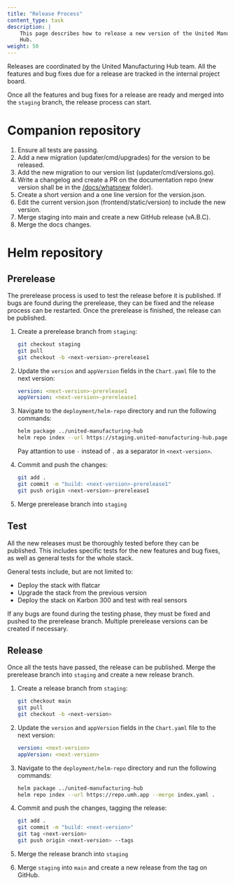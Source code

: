 ```yaml
---
title: "Release Process"
content_type: task
description: |
    This page describes how to release a new version of the United Manufacturing
    Hub.
weight: 50
---
```


<!-- overview -->

Releases are coordinated by the United Manufacturing Hub team. All the features
and bug fixes due for a release are tracked in the internal project board.

Once all the features and bug fixes for a release are ready and merged into the
`staging` branch, the release process can start.

<!-- helm -->

# Companion repository

1. Ensure all tests are passing.
2. Add a new migration (updater/cmd/upgrades) for the version to be released.
3. Add the new migration to our version list (updater/cmd/versions.go).
4. Write a changelog and create a PR on the documentation repo (new version shall be in the [/docs/whatsnew](/docs/whatsnew) folder).
5. Create a short version and a one line version for the version.json.
6. Edit the current version.json (frontend/static/version) to include the new version.
7. Merge staging into main and create a new GitHub release (vA.B.C).
8. Merge the docs changes.

<!-- helm -->

# Helm repository

## Prerelease

The prerelease process is used to test the release before it is published.
If bugs are found during the prerelease, they can be fixed and the release
process can be restarted. Once the prerelease is finished, the release can be
published.

1. Create a prerelease branch from `staging`:

    ```bash
    git checkout staging
    git pull
    git checkout -b <next-version>-prerelease1
    ```

2. Update the `version` and `appVersion` fields in the `Chart.yaml` file to the
   next version:

    ```yaml
    version: <next-version>-prerelease1
    appVersion: <next-version>-prerelease1
    ```

3. Navigate to the `deployment/helm-repo` directory and run the following
   commands:

    ```bash
    helm package ../united-manufacturing-hub
    helm repo index --url https://staging.united-manufacturing-hub.pages.dev --merge index.yaml .
    ```

   Pay attantion to use `-` instead of `.` as a separator in `<next-version>`.

4. Commit and push the changes:

    ```bash
    git add .
    git commit -m "build: <next-version>-prerelease1"
    git push origin <next-version>-prerelease1
    ```

5. Merge prerelease branch into `staging`

## Test

All the new releases must be thoroughly tested before they can be published.
This includes specific tests for the new features and bug fixes, as well as
general tests for the whole stack.

General tests include, but are not limited to:

- Deploy the stack with flatcar
- Upgrade the stack from the previous version
- Deploy the stack on Karbon 300 and test with real sensors

If any bugs are found during the testing phase, they must be fixed and pushed
to the prerelease branch. Multiple prerelease versions can be created if
necessary.

## Release

Once all the tests have passed, the release can be published. Merge the
prerelease branch into `staging` and create a new release branch.

1. Create a release branch from `staging`:

   ```bash
   git checkout main
   git pull
   git checkout -b <next-version>
   ```

2. Update the `version` and `appVersion` fields in the `Chart.yaml` file to the
   next version:

   ```yaml
   version: <next-version>
   appVersion: <next-version>
   ```

3. Navigate to the `deployment/helm-repo` directory and run the following
   commands:

   ```bash
   helm package ../united-manufacturing-hub
   helm repo index --url https://repo.umh.app --merge index.yaml .
   ```

4. Commit and push the changes, tagging the release:

     ```bash
     git add .
     git commit -m "build: <next-version>"
     git tag <next-version>
     git push origin <next-version> --tags
     ```

5. Merge the release branch into `staging`

6. Merge `staging` into `main` and create a new release from the tag on
   GitHub.

